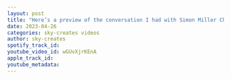 ```yaml
---
layout: post
title: "Here’s a preview of the conversation I had with Simon Miller Check out the video if you haven’t"
date: 2023-04-26
categories: sky-creates videos
author: sky-creates
spotify_track_id: 
youtube_video_id: wGUvXjrKEnA
apple_track_id: 
youtube_metadata: 
---
```

